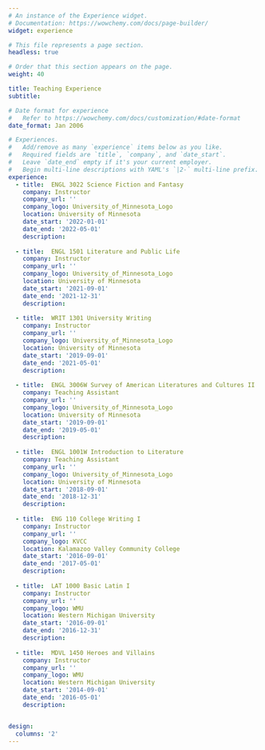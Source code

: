 ```yaml
---
# An instance of the Experience widget.
# Documentation: https://wowchemy.com/docs/page-builder/
widget: experience

# This file represents a page section.
headless: true

# Order that this section appears on the page.
weight: 40

title: Teaching Experience
subtitle:

# Date format for experience
#   Refer to https://wowchemy.com/docs/customization/#date-format
date_format: Jan 2006

# Experiences.
#   Add/remove as many `experience` items below as you like.
#   Required fields are `title`, `company`, and `date_start`.
#   Leave `date_end` empty if it's your current employer.
#   Begin multi-line descriptions with YAML's `|2-` multi-line prefix.
experience:
  - title:  ENGL 3022 Science Fiction and Fantasy
    company: Instructor
    company_url: ''
    company_logo: University_of_Minnesota_Logo
    location: University of Minnesota
    date_start: '2022-01-01'
    date_end: '2022-05-01'
    description:
    
  - title:  ENGL 1501 Literature and Public Life
    company: Instructor
    company_url: ''
    company_logo: University_of_Minnesota_Logo
    location: University of Minnesota
    date_start: '2021-09-01'
    date_end: '2021-12-31'
    description:
    
  - title:  WRIT 1301 University Writing
    company: Instructor
    company_url: ''
    company_logo: University_of_Minnesota_Logo
    location: University of Minnesota
    date_start: '2019-09-01'
    date_end: '2021-05-01'
    description:
    
  - title:  ENGL 3006W Survey of American Literatures and Cultures II
    company: Teaching Assistant
    company_url: ''
    company_logo: University_of_Minnesota_Logo
    location: University of Minnesota
    date_start: '2019-09-01'
    date_end: '2019-05-01'
    description:
    
  - title:  ENGL 1001W Introduction to Literature
    company: Teaching Assistant
    company_url: ''
    company_logo: University_of_Minnesota_Logo
    location: University of Minnesota
    date_start: '2018-09-01'
    date_end: '2018-12-31'
    description:
    
  - title:  ENG 110 College Writing I
    company: Instructor
    company_url: ''
    company_logo: KVCC
    location: Kalamazoo Valley Community College
    date_start: '2016-09-01'
    date_end: '2017-05-01'
    description:
    
  - title:  LAT 1000 Basic Latin I
    company: Instructor
    company_url: ''
    company_logo: WMU
    location: Western Michigan University
    date_start: '2016-09-01'
    date_end: '2016-12-31'
    description:
    
  - title:  MDVL 1450 Heroes and Villains
    company: Instructor
    company_url: ''
    company_logo: WMU
    location: Western Michigan University
    date_start: '2014-09-01'
    date_end: '2016-05-01'
    description:


design:
  columns: '2'
---
```

